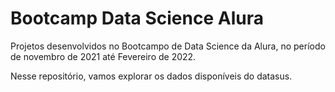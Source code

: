 # Bootcamp Data Science Alura
Projetos desenvolvidos no Bootcampo de Data Science da Alura, no período de novembro de 2021 até Fevereiro de 2022.

Nesse repositório, vamos explorar os dados disponíveis do datasus.
